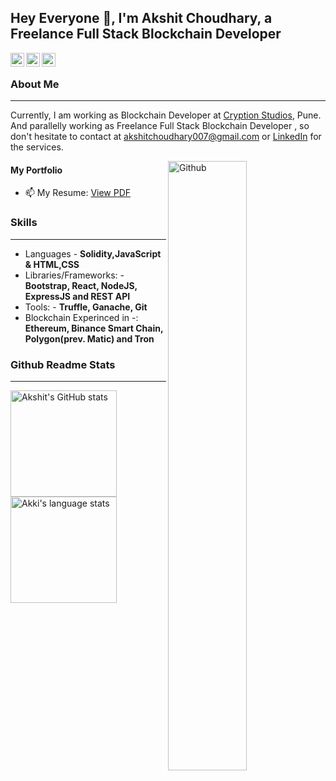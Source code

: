 ## Hey Everyone 👋, I'm Akshit Choudhary, a Freelance Full Stack Blockchain Developer ##

<a href="https://www.linkedin.com/in/akshit-choudhary-b5892b43/">
  <img align="left" alt="Akshit's Linkdein" width="22px" src="https://cdn.jsdelivr.net/npm/simple-icons@v3/icons/linkedin.svg" />
</a>
<a href="mailto:akshitchoudhary007@gmail.com">
  <img align="left" alt="Akshit's Github" width="22px" src="https://cdn.jsdelivr.net/npm/simple-icons@v3/icons/gmail.svg" />
</a>
<a href="https://github.com/Akkii4">
  <img align="left" alt="Akshit's Github" width="22px" src="https://cdn.jsdelivr.net/npm/simple-icons@v3/icons/github.svg" />
</a>
&nbsp;

### About Me ###
----------------------------------------------------------------------------------------------------------------------------
Currently, I am working as Blockchain Developer at [Cryption Studios](https://cryptionstudios.com), Pune.
And parallelly working as Freelance Full Stack Blockchain Developer , so don't hesitate to contact at akshitchoudhary007@gmail.com or [LinkedIn](https://www.linkedin.com/in/choudharyAkshit/) for the services.

<img width="50%" align="right" alt="Github" src="https://raw.githubusercontent.com/onimur/.github/master/.resources/git-header.svg" />

#### My Portfolio ####
- 📫 My Resume: [View PDF](https://drive.google.com/file/d/1hKiMnX7YAhKYLtienVl6l5XUd2U1aUd0/view?usp=sharing)


### Skills ###
----------------------------------------------------------------------------------------------------------------------------
- Languages - **Solidity,JavaScript & HTML,CSS**
- Libraries/Frameworks: - **Bootstrap, React, NodeJS, ExpressJS and REST API**
- Tools: - **Truffle, Ganache, Git**
- Blockchain Experinced in -: **Ethereum, Binance Smart Chain, Polygon(prev. Matic) and Tron**

### Github Readme Stats ###
----------------------------------------------------------------------------------------------------------------------------
<a href="https://profile-summary-for-github.com/user/Akkii4">
  <img align="left" height="170px" src="https://github-readme-stats.vercel.app/api?username=Akkii4&show_icons=true&line_height=27&count_private=true&include_all_commits=true" alt="Akshit's GitHub stats"/>
  <img height="170px" src="https://github-readme-stats.vercel.app/api/top-langs/?username=Akkii4&hide_langs_below=5&layout=compact" alt="Akki's language stats"/>
</a>
